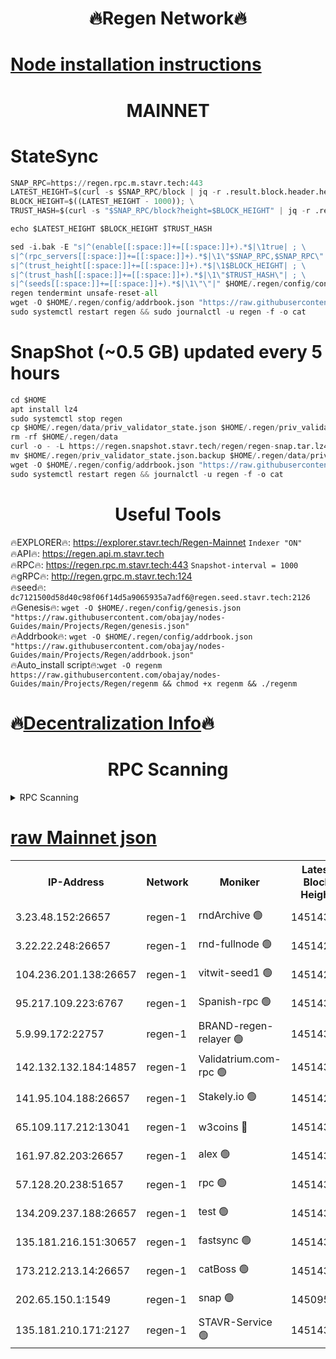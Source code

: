 <h1 align="center"> 🔥Regen Network🔥</h1>

[Node installation instructions](https://github.com/obajay/nodes-Guides/tree/main/Projects/Regen)
=
<h1 align="center"> MAINNET</h1>

# StateSync
```python
SNAP_RPC=https://regen.rpc.m.stavr.tech:443
LATEST_HEIGHT=$(curl -s $SNAP_RPC/block | jq -r .result.block.header.height); \
BLOCK_HEIGHT=$((LATEST_HEIGHT - 1000)); \
TRUST_HASH=$(curl -s "$SNAP_RPC/block?height=$BLOCK_HEIGHT" | jq -r .result.block_id.hash)

echo $LATEST_HEIGHT $BLOCK_HEIGHT $TRUST_HASH

sed -i.bak -E "s|^(enable[[:space:]]+=[[:space:]]+).*$|\1true| ; \
s|^(rpc_servers[[:space:]]+=[[:space:]]+).*$|\1\"$SNAP_RPC,$SNAP_RPC\"| ; \
s|^(trust_height[[:space:]]+=[[:space:]]+).*$|\1$BLOCK_HEIGHT| ; \
s|^(trust_hash[[:space:]]+=[[:space:]]+).*$|\1\"$TRUST_HASH\"| ; \
s|^(seeds[[:space:]]+=[[:space:]]+).*$|\1\"\"|" $HOME/.regen/config/config.toml
regen tendermint unsafe-reset-all
wget -O $HOME/.regen/config/addrbook.json "https://raw.githubusercontent.com/obajay/nodes-Guides/main/Projects/Regen/addrbook.json"
sudo systemctl restart regen && sudo journalctl -u regen -f -o cat
```
# SnapShot (~0.5 GB) updated every 5 hours
```python
cd $HOME
apt install lz4
sudo systemctl stop regen
cp $HOME/.regen/data/priv_validator_state.json $HOME/.regen/priv_validator_state.json.backup
rm -rf $HOME/.regen/data
curl -o - -L https://regen.snapshot.stavr.tech/regen/regen-snap.tar.lz4 | lz4 -c -d - | tar -x -C $HOME/.regen --strip-components 2
mv $HOME/.regen/priv_validator_state.json.backup $HOME/.regen/data/priv_validator_state.json
wget -O $HOME/.regen/config/addrbook.json "https://raw.githubusercontent.com/obajay/nodes-Guides/main/Projects/Regen/addrbook.json"
sudo systemctl restart regen && journalctl -u regen -f -o cat
```

 <h1 align="center"> Useful Tools</h1>

🔥EXPLORER🔥:     https://explorer.stavr.tech/Regen-Mainnet        `Indexer "ON"` \
🔥API🔥:          https://regen.api.m.stavr.tech \
🔥RPC🔥:          https://regen.rpc.m.stavr.tech:443              `Snapshot-interval = 1000` \
🔥gRPC🔥:         http://regen.grpc.m.stavr.tech:124 \
🔥seed🔥:      `dc7121500d58d40c98f06f14d5a9065935a7adf6@regen.seed.stavr.tech:2126` \
🔥Genesis🔥:   `wget -O $HOME/.regen/config/genesis.json "https://raw.githubusercontent.com/obajay/nodes-Guides/main/Projects/Regen/genesis.json"` \
🔥Addrbook🔥:  `wget -O $HOME/.regen/config/addrbook.json "https://raw.githubusercontent.com/obajay/nodes-Guides/main/Projects/Regen/addrbook.json"` \
🔥Auto_install script🔥:`wget -O regenm https://raw.githubusercontent.com/obajay/nodes-Guides/main/Projects/Regen/regenm && chmod +x regenm && ./regenm`

🔥[Decentralization Info](https://github.com/obajay/StateSync-snapshots/tree/main/Projects/Regen/Decentralization)🔥
=
<h1 align="center"> RPC Scanning</h1>

<details>
<summary>RPC Scanning</summary>

<h2 align="center"> We scan nodes in real time every 4 hours. And we provide the final result of RPC endpoints.
We cannot influence the operation of these nodes in any way. </h2>


```python
If Voting Power is higher than 0 --> then the Node is a validator of the network and may be subject to attack and be a potential threat to the chain.
```
```python
We marked such validators with a red symbol
```

</details>

[raw Mainnet json](https://rpc-check.regenm.stavr.tech/regenm/rpc-regenm-result.json)
=


<table><tr><th>IP-Address</th><th>Network</th><th>Moniker</th><th>Latest Block Height</th><th>Earliest Block Height</th><th>Catching Up</th><th>Tx Index</th><th>Voting Power</th><th>Scan Time</th></tr><tr><td>3.23.48.152:26657</td><td>regen-1</td><td>rndArchive 🟢</td><td>14514300</td><td>1</td><td>False</td><td>on</td><td>0</td><td>2024-02-02T09:40:47.384296431UTC</td></tr><tr><td>3.22.22.248:26657</td><td>regen-1</td><td>rnd-fullnode 🟢</td><td>14514299</td><td>4134001</td><td>False</td><td>on</td><td>0</td><td>2024-02-02T09:40:44.568092911UTC</td></tr><tr><td>104.236.201.138:26657</td><td>regen-1</td><td>vitwit-seed1 🟢</td><td>14514294</td><td>8943001</td><td>False</td><td>on</td><td>0</td><td>2024-02-02T09:40:14.686402484UTC</td></tr><tr><td>95.217.109.223:6767</td><td>regen-1</td><td>Spanish-rpc 🟢</td><td>14514302</td><td>10068001</td><td>False</td><td>on</td><td>0</td><td>2024-02-02T09:41:03.657481990UTC</td></tr><tr><td>5.9.99.172:22757</td><td>regen-1</td><td>BRAND-regen-relayer 🟢</td><td>14514303</td><td>10782501</td><td>False</td><td>on</td><td>0</td><td>2024-02-02T09:41:04.190043777UTC</td></tr><tr><td>142.132.132.184:14857</td><td>regen-1</td><td>Validatrium.com-rpc 🟢</td><td>14514303</td><td>11175001</td><td>False</td><td>on</td><td>0</td><td>2024-02-02T09:41:03.913884707UTC</td></tr><tr><td>141.95.104.188:26657</td><td>regen-1</td><td>Stakely.io 🟢</td><td>14514297</td><td>13442501</td><td>False</td><td>on</td><td>0</td><td>2024-02-02T09:40:33.542955805UTC</td></tr><tr><td>65.109.117.212:13041</td><td>regen-1</td><td>w3coins 🔴</td><td>14514310</td><td>13514310</td><td>False</td><td>off</td><td>23993752989</td><td>2024-02-02T09:41:46.385916800UTC</td></tr><tr><td>161.97.82.203:26657</td><td>regen-1</td><td>alex 🟢</td><td>14514301</td><td>13992001</td><td>False</td><td>on</td><td>0</td><td>2024-02-02T09:40:52.751314828UTC</td></tr><tr><td>57.128.20.238:51657</td><td>regen-1</td><td>rpc 🟢</td><td>14514301</td><td>13992001</td><td>False</td><td>on</td><td>0</td><td>2024-02-02T09:40:57.108493334UTC</td></tr><tr><td>134.209.237.188:26657</td><td>regen-1</td><td>test 🟢</td><td>14514304</td><td>13992001</td><td>False</td><td>on</td><td>0</td><td>2024-02-02T09:41:14.866452997UTC</td></tr><tr><td>135.181.216.151:30657</td><td>regen-1</td><td>fastsync 🟢</td><td>14514301</td><td>14457001</td><td>False</td><td>off</td><td>0</td><td>2024-02-02T09:40:52.428485753UTC</td></tr><tr><td>173.212.213.14:26657</td><td>regen-1</td><td>catBoss 🟢</td><td>14514300</td><td>14478001</td><td>False</td><td>on</td><td>0</td><td>2024-02-02T09:40:47.769294953UTC</td></tr><tr><td>202.65.150.1:1549</td><td>regen-1</td><td>snap 🟢</td><td>14509554</td><td>14508410</td><td>False</td><td>on</td><td>0</td><td>2024-02-02T09:41:51.331784526UTC</td></tr><tr><td>135.181.210.171:2127</td><td>regen-1</td><td>STAVR-Service 🟢</td><td>14514307</td><td>14511001</td><td>False</td><td>on</td><td>0</td><td>2024-02-02T09:41:33.692567868UTC</td></tr></table>